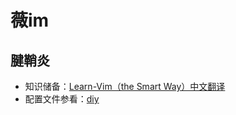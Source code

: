 # 薇im

## 腱鞘炎

-   知识储备：[Learn-Vim（the Smart Way）中文翻译](./tutorials/README.md)
-   配置文件参看：[diy](./diy/readme.md)
